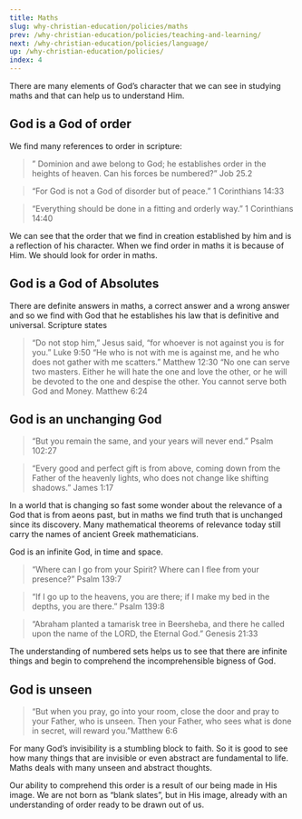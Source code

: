 ```yaml
---
title: Maths
slug: why-christian-education/policies/maths
prev: /why-christian-education/policies/teaching-and-learning/
next: /why-christian-education/policies/language/
up: /why-christian-education/policies/
index: 4
---
```


There are many elements of God’s character that we can see in studying maths and that can help us to understand Him.
## God is a God of order

We find many references to order in scripture:

 >   ” Dominion and awe belong to God; he establishes order in the heights of heaven. Can his forces be numbered?” Job 25.2

 >   “For God is not a God of disorder but of peace.” 1 Corinthians 14:33

 >   “Everything should be done in a fitting and orderly way.” 1 Corinthians 14:40

We can see that the order that we find in creation established by him and is a reflection of his character. When we find order in maths it is because of Him. We should look for order in maths.
## God is a God of Absolutes

There are definite answers in maths, a correct answer and a wrong answer and so we find with God that he establishes his law that is definitive and universal. Scripture states

 >   “Do not stop him,” Jesus said, “for whoever is not against you is for you.” Luke 9:50
 >   “He who is not with me is against me, and he who does not gather with me scatters.” Matthew 12:30
 >   “No one can serve two masters. Either he will hate the one and love the other, or he will be devoted to the one and despise the other. You cannot serve both God and Money. Matthew 6:24

## God is an unchanging God

 >   “But you remain the same, and your years will never end.” Psalm 102:27

 >   “Every good and perfect gift is from above, coming down from the Father of the heavenly lights, who does not change like shifting shadows.” James 1:17

In a world that is changing so fast some wonder about the relevance of a God that is from aeons past, but in maths we find truth that is unchanged since its discovery. Many mathematical theorems of relevance today still carry the names of ancient Greek mathematicians.

God is an infinite God, in time and space.

 >   “Where can I go from your Spirit? Where can I flee from your presence?” Psalm 139:7

 >   “If I go up to the heavens, you are there; if I make my bed in the depths, you are there.” Psalm 139:8

 >   “Abraham planted a tamarisk tree in Beersheba, and there he called upon the name of the LORD, the Eternal God.” Genesis 21:33

The understanding of numbered sets helps us to see that there are infinite things and begin to comprehend the incomprehensible bigness of God.
## God is unseen

 >   “But when you pray, go into your room, close the door and pray to your Father, who is unseen. Then your Father, who sees what is done in secret, will reward you.”Matthew 6:6

For many God’s invisibility is a stumbling block to faith. So it is good to see how many things that are invisible or even abstract are fundamental to life. Maths deals with many unseen and abstract thoughts.

Our ability to comprehend this order is a result of our being made in His image. We are not born as “blank slates”, but in His image, already with an understanding of order ready to be drawn out of us.
